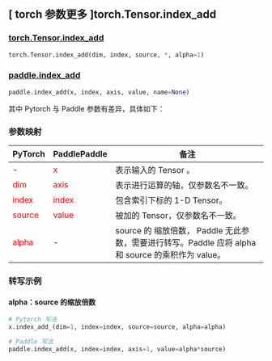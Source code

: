 ## [ torch 参数更多 ]torch.Tensor.index_add
### [torch.Tensor.index_add](https://pytorch.org/docs/stable/generated/torch.Tensor.index_add.html#torch.Tensor.index_add)

```python
torch.Tensor.index_add(dim, index, source, *, alpha=1)
```

### [paddle.index_add](https://www.paddlepaddle.org.cn/documentation/docs/zh/api/paddle/index_add_cn.html#index-add)

```python
paddle.index_add(x, index, axis, value, name=None)
```

其中 Pytorch 与 Paddle 参数有差异，具体如下：
### 参数映射
| PyTorch       | PaddlePaddle | 备注                                                   |
| ------------- | ------------ | ------------------------------------------------------ |
| - | <font color='red'> x </font> | 表示输入的 Tensor 。  |
| <font color='red'> dim </font> | <font color='red'> axis </font> | 表示进行运算的轴，仅参数名不一致。  |
| <font color='red'> index </font> | <font color='red'> index </font> | 包含索引下标的 1-D Tensor。  |
| <font color='red'> source </font> | <font color='red'> value </font> | 被加的 Tensor，仅参数名不一致。  |
| <font color='red'> alpha </font> | - | source 的 缩放倍数， Paddle 无此参数，需要进行转写。Paddle 应将 alpha 和 source 的乘积作为 value。 |


### 转写示例
#### alpha：source 的缩放倍数
```python
# Pytorch 写法
x.index_add_(dim=1, index=index, source=source, alpha=alpha)

# Paddle 写法
paddle.index_add(x, index=index, axis=1, value=alpha*source)
```

